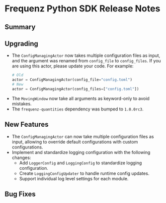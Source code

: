 # Frequenz Python SDK Release Notes

## Summary

<!-- Here goes a general summary of what this release is about -->

## Upgrading

- The `ConfigManagingActor` now takes multiple configuration files as input, and the argument was renamed from `config_file` to `config_files`. If you are using this actor, please update your code. For example:

   ```python
   # Old
   actor = ConfigManagingActor(config_file="config.toml")
   # New
   actor = ConfigManagingActor(config_files=["config.toml"])
   ```

* The `MovingWindow` now take all arguments as keyword-only to avoid mistakes.
* The `frequenz-quantities` dependency was bumped to `1.0.0rc3`.

## New Features

- The `ConfigManagingActor` can now take multiple configuration files as input, allowing to override default configurations with custom configurations.
- Implement and standardize logging configuration with the following changes:
   * Add `LoggerConfig` and `LoggingConfig` to standardize logging configuration.
   * Create `LoggingConfigUpdater` to handle runtime config updates.
   * Support individual log level settings for each module.

## Bug Fixes

<!-- Here goes notable bug fixes that are worth a special mention or explanation -->
